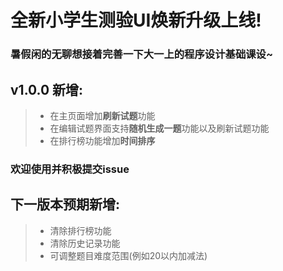 # 全新小学生测验UI焕新升级上线!
### 暑假闲的无聊想接着完善一下大一上的程序设计基础课设~
## v1.0.0 新增:
> - 在主页面增加**刷新试题**功能
> - 在编辑试题界面支持**随机生成一题**功能以及刷新试题功能
> - 在排行榜功能增加**时间排序**
### 欢迎使用并积极提交issue
## 下一版本预期新增:
> - 清除排行榜功能
> - 清除历史记录功能
> - 可调整题目难度范围(例如20以内加减法)
